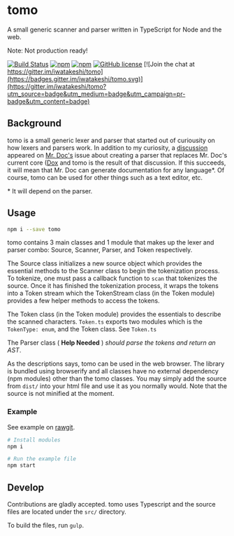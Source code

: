 # tomo

A small generic scanner and parser written in TypeScript for Node and the web.

Note: Not production ready!

[![Build Status](https://travis-ci.org/iwatakeshi/tomo.svg?branch=master)](https://travis-ci.org/iwatakeshi/tomo)
[![npm](https://img.shields.io/npm/v/tomo.svg)](https://www.npmjs.com/package/tomo)
[![npm](https://img.shields.io/npm/dt/tomo.svg)](https://www.npmjs.com/package/tomo)
[![GitHub license](https://img.shields.io/badge/license-MIT-blue.svg)](https://raw.githubusercontent.com/iwatakeshi/tomo/master/LICENSE.md)
[![Join the chat at https://gitter.im/iwatakeshi/tomo](https://badges.gitter.im/iwatakeshi/tomo.svg)](https://gitter.im/iwatakeshi/tomo?utm_source=badge&utm_medium=badge&utm_campaign=pr-badge&utm_content=badge)

## Background

tomo is a small generic lexer and parser that started out of curiousity on how lexers and parsers work. In addition to my curiosity,
a [discussion](https://github.com/mr-doc/mr-doc/issues/94) appeared on [Mr. Doc's](https://github.com/mr-doc/) issue about creating a parser that
replaces Mr. Doc's current core ([Dox](https://github.com/tj/dox) and tomo is the result of that discussion. If this succeeds, it will mean that Mr. Doc can generate documentation for any language*. Of course, tomo can be used for other things such as a text editor, etc.

\* It will depend on the parser.


## Usage

```bash
npm i --save tomo
```

tomo contains 3 main classes and 1 module that makes up the lexer and parser combo: Source, Scanner, Parser, and Token respectively.

The Source class initializes a new source object which provides the essential methods to the Scanner class 
to begin the tokenization process. To tokenize, one must pass a callback function to `scan` 
that tokenizes the source. Once it has finished the tokenization process, it wraps the tokens
into a Token stream which the TokenStream class (in the Token module) provides a few helper methods to access the tokens.

The Token class (in the Token module) provides the essentials to describe the scanned characters. `Token.ts` exports two
modules which is the `TokenType: enum`, and the Token class. See `Token.ts` 

The Parser class ( __Help Needed__ ) _should parse the tokens and return an AST_.

As the descriptions says, tomo can be used in the web browser. The library is bundled using browserify and all classes have no external dependency (npm modules) other than the tomo classes. You may simply add the source from `dist/` into your html file and use it as you normally would. Note that the source is not minified at the moment.


### Example

See example on [rawgit](https://rawgit.com/iwatakeshi/tomo/master/html/index.html).


```bash
# Install modules
npm i

# Run the example file
npm start
```

## Develop

Contributions are gladly accepted. tomo uses Typescript and the source files
are located under the `src/` directory.

To build the files, run `gulp`.
